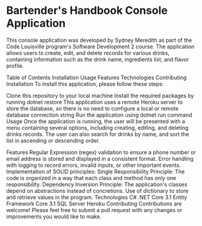 # Bartender's Handbook Console Application
This console application was developed by Sydney Meredith as part of the Code Louisville program's Software Development 2 course. The application allows users to create, edit, and delete records for various drinks, containing information such as the drink name, ingredients list, and flavor profile.

Table of Contents
Installation
Usage
Features
Technologies
Contributing
Installation
To install this application, please follow these steps:

Clone this repository to your local machine
Install the required packages by running dotnet restore
This application uses a remote Heroku server to store the database, so there is no need to configure a local or remote database connection string
Run the application using dotnet run command
Usage
Once the application is running, the user will be presented with a menu containing several options, including creating, editing, and deleting drinks records. The user can also search for drinks by name, and sort the list in ascending or descending order.

Features
Regular Expression (regex) validation to ensure a phone number or email address is stored and displayed in a consistent format.
Error handling with logging to record errors, invalid inputs, or other important events.
Implementation of SOLID principles:
Single Responsibility Principle: The code is organized in a way that each class and method has only one responsibility.
Dependency Inversion Principle: The application's classes depend on abstractions instead of concretions.
Use of dictionary to store and retrieve values in the program.
Technologies
C#
.NET Core 3.1
Entity Framework Core 3.1
SQL Server
Heroku
Contributing
Contributions are welcome! Please feel free to submit a pull request with any changes or improvements you would like to make.


